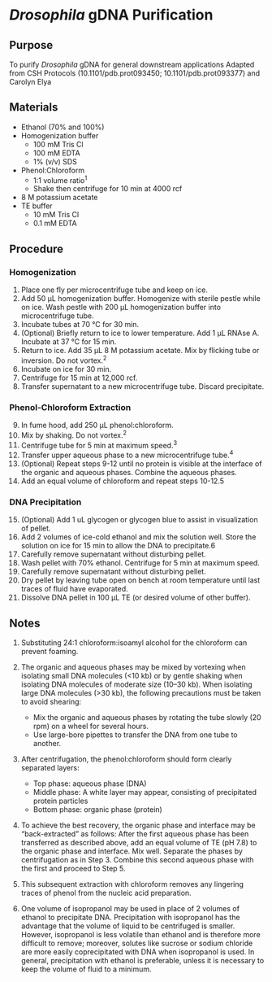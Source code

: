 # _Drosophila_ gDNA Purification

## Purpose
To purify _Drosophila_ gDNA for general downstream applications
Adapted from CSH Protocols (10.1101/pdb.prot093450; 10.1101/pdb.prot093377) and Carolyn Elya

## Materials
- Ethanol (70% and 100%)
- Homogenization buffer
	- 100 mM Tris Cl
	- 100 mM EDTA
	- 1% (v/v) SDS
- Phenol:Chloroform
	- 1:1 volume ratio<sup>1</sup>
	- Shake then centrifuge for 10 min at 4000 rcf
- 8 M potassium acetate
- TE buffer
	- 10 mM Tris Cl
	- 0.1 mM EDTA

## Procedure
### Homogenization
1.	Place one fly per microcentrifuge tube and keep on ice.
2.	Add 50 µL homogenization buffer. Homogenize with sterile pestle while on ice. Wash pestle with 200 µL homogenization buffer into microcentrifuge tube.
3.	Incubate tubes at 70 °C for 30 min.
4.	(Optional) Briefly return to ice to lower temperature. Add 1 µL RNAse A. Incubate at 37 °C for 15 min.
5.	Return to ice. Add 35 µL 8 M potassium acetate. Mix by flicking tube or inversion. Do not vortex.<sup>2</sup>
6.	Incubate on ice for 30 min.
7.	Centrifuge for 15 min at 12,000 rcf.
8.	Transfer supernatant to a new microcentrifuge tube. Discard precipitate.

### Phenol-Chloroform Extraction
9.	In fume hood, add 250 µL phenol:chloroform.
10.	Mix by shaking. Do not vortex.<sup>2</sup>
11.	Centrifuge tube for 5 min at maximum speed.<sup>3</sup>
12.	Transfer upper aqueous phase to a new microcentrifuge tube.<sup>4</sup>
13.	(Optional) Repeat steps 9-12 until no protein is visible at the interface of the organic and aqueous phases. Combine the aqueous phases.
14.	Add an equal volume of chloroform and repeat steps 10-12.5

### DNA Precipitation
15.	(Optional) Add 1 uL glycogen or glycogen blue to assist in visualization of pellet.
16.	Add 2 volumes of ice-cold ethanol and mix the solution well. Store the solution on ice for 15 min to allow the DNA to precipitate.6
17.	Carefully remove supernatant without disturbing pellet.
18.	Wash pellet with 70% ethanol. Centrifuge for 5 min at maximum speed.
19.	Carefully remove supernatant without disturbing pellet.
20.	Dry pellet by leaving tube open on bench at room temperature until last traces of fluid have evaporated.
21.	Dissolve DNA pellet in 100 µL TE (or desired volume of other buffer).

## Notes
1. Substituting 24:1 chloroform:isoamyl alcohol for the chloroform can prevent foaming.

2. The organic and aqueous phases may be mixed by vortexing when isolating small DNA molecules (<10 kb) or by gentle shaking when isolating DNA molecules of moderate size (10–30 kb). When isolating large DNA molecules (>30 kb), the following precautions must be taken to avoid shearing:
	- Mix the organic and aqueous phases by rotating the tube slowly (20 rpm) on a wheel for several hours.
	- Use large-bore pipettes to transfer the DNA from one tube to another.

3. After centrifugation, the phenol:chloroform should form clearly separated layers:
	- Top phase: aqueous phase (DNA)
	- Middle phase: A white layer may appear, consisting of precipitated protein particles
	- Bottom phase: organic phase (protein)

4. To achieve the best recovery, the organic phase and interface may be “back-extracted” as follows: After the first aqueous phase has been transferred as described above, add an equal volume of TE (pH 7.8) to the organic phase and interface. Mix well. Separate the phases by centrifugation as in Step 3. Combine this second aqueous phase with the first and proceed to Step 5.

5. This subsequent extraction with chloroform removes any lingering traces of phenol from the nucleic acid preparation.

6. One volume of isopropanol may be used in place of 2 volumes of ethanol to precipitate DNA. Precipitation with isopropanol has the advantage that the volume of liquid to be centrifuged is smaller. However, isopropanol is less volatile than ethanol and is therefore more difficult to remove; moreover, solutes like sucrose or sodium chloride are more easily coprecipitated with DNA when isopropanol is used. In general, precipitation with ethanol is preferable, unless it is necessary to keep the volume of fluid to a minimum.